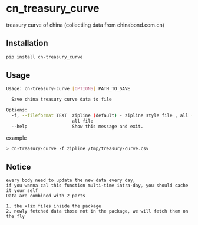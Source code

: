 # cn_treasury_curve

treasury curve of china (collectiing data from chinabond.com.cn)

## Installation

```bash
pip install cn-treasury_curve
```

## Usage

```bash
Usage: cn-treasury-curve [OPTIONS] PATH_TO_SAVE

  Save china treasury curve data to file

Options:
  -f, --fileformat TEXT  zipline (default) - zipline style file , all - dump
                         all file
  --help                 Show this message and exit.
```

example

```bash
> cn-treasury-curve -f zipline /tmp/treasury-curve.csv
```

## Notice

    every body need to update the new data every day,
    if you wanna cal this function multi-time intra-day, you should cache it your self
    Data are combined with 2 parts

    1. the xlsx files inside the package
    2. newly fetched data those not in the package, we will fetch them on the fly